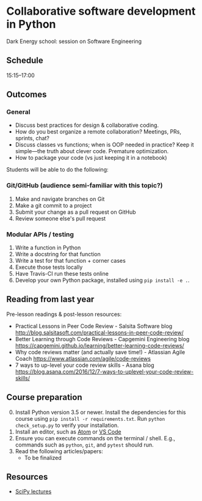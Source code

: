 # Collaborative software development in Python

Dark Energy school: session on Software Engineering

## Schedule

15:15–17:00

## Outcomes

### General

- Discuss best practices for design & collaborative coding.
- How do you best organize a remote collaboration?  Meetings, PRs,
  sprints, chat?
- Discuss classes vs functions; when is OOP needed in practice?  Keep
  it simple—the truth about clever code.  Premature optimization.
- How to package your code (vs just keeping it in a notebook)

Students will be able to do the following:

### Git/GitHub (audience semi-familiar with this topic?)

1. Make and navigate branches on Git
2. Make a git commit to a project
3. Submit your change as a pull request on GitHub
4. Review someone else's pull request

### Modular APIs / testing

1. Write a function in Python
2. Write a docstring for that function
3. Write a test for that function + corner cases
4. Execute those tests locally
5. Have Travis-CI run these tests online
6. Develop your own Python package, installed using
   `pip install -e .`.

## Reading from last year

Pre-lesson readings & post-lesson resources:

  - Practical Lessons in Peer Code Review - Salsita Software blog http://blog.salsitasoft.com/practical-lessons-in-peer-code-review/
  - Better Learning through Code Reviews - Capgemini Engineering blog https://capgemini.github.io/learning/better-learning-code-reviews/
  - Why code reviews matter (and actually save time!) - Atlassian Agile Coach https://www.atlassian.com/agile/code-reviews
  - 7 ways to up-level your code review skills - Asana blog https://blog.asana.com/2016/12/7-ways-to-uplevel-your-code-review-skills/

## Course preparation

0. Install Python version 3.5 or newer. Install the dependencies for
   this course using `pip install -r requirements.txt`.  Run `python
   check_setup.py` to verify your installation.
1. Install an editor, such as [Atom](https://atom.io/)
   or [VS Code](https://code.visualstudio.com/)
2. Ensure you can execute commands on the terminal / shell.  E.g.,
   commands such as `python`, `git`, and `pytest` should run.
3. Read the following articles/papers:
   - To be finalized

## Resources

- [SciPy lectures](http://scipy-lectures.org/)
